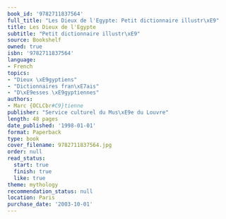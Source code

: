 ```yaml
---
book_id: '9782711837564'
full_title: "Les Dieux de l'Egypte: Petit dictionnaire illustr\xE9"
title: Les Dieux de l'Egypte
subtitle: "Petit dictionnaire illustr\xE9"
source: Bookshelf
owned: true
isbn: '9782711837564'
language:
- French
topics:
- "Dieux \xE9gyptiens"
- "Dictionnaires fran\xE7ais"
- "D\xE9esses \xE9gyptiennes"
authors:
- Marc {OCLCbr#C9}tienne
publisher: "Service culturel du Mus\xE9e du Louvre"
length: 48 pages
date_published: '1998-01-01'
format: Paperback
type: book
cover_filename: 9782711837564.jpg
order: null
read_status:
  start: true
  finish: true
  like: true
theme: mythology
recommendation_status: null
location: Paris
purchase_date: '2003-10-01'
---
```


